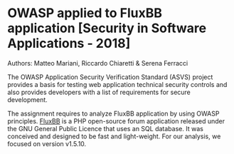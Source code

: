 OWASP applied to FluxBB application [Security in Software Applications - 2018]
=======
Authors: Matteo Mariani, Riccardo Chiaretti & Serena Ferracci

The OWASP Application Security Verification Standard (ASVS) project provides a basis for testing web application technical security controls and also provides developers with a list of requirements for secure development.

The assignment requires to analyze FluxBB application by using OWASP principles. [FluxBB](https://github.com/fluxbb/fluxbb) is a PHP open-source forum application released under the GNU General Public Licence that uses an SQL database. It was conceived and designed to be fast and light-weight. For our analysis, we focused on version v1.5.10.

